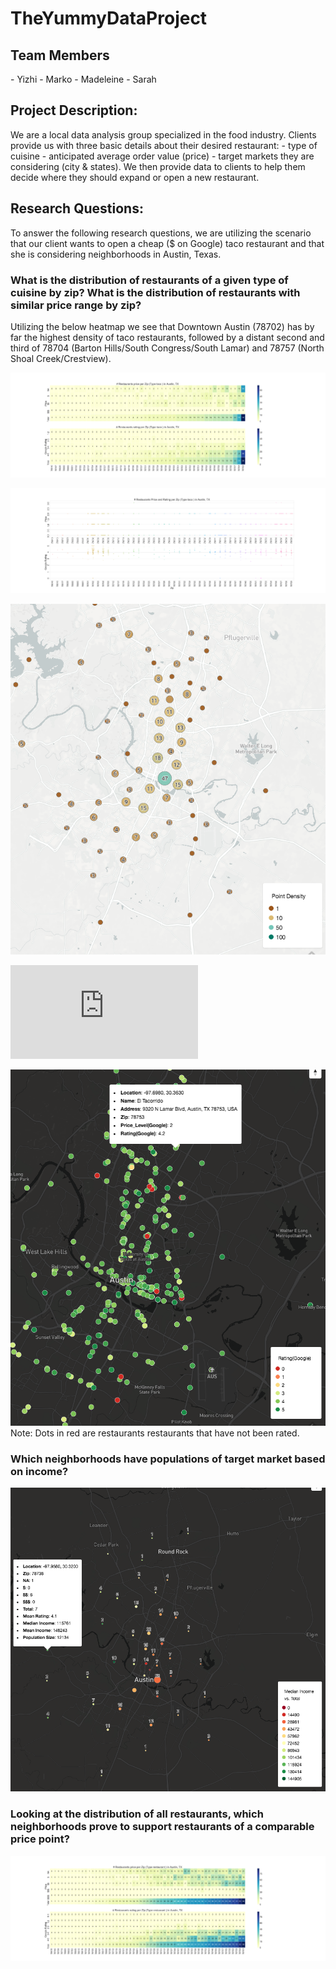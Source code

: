 # TheYummyDataProject


<h2>Team Members</h2> 
- Yizhi
- Marko
- Madeleine
- Sarah

<h2>Project Description:</h2> 
We are a local data analysis group specialized in the food industry.
Clients provide us with three basic details about their desired restaurant:
- type of cuisine
- anticipated average order value (price)
- target markets they are considering (city & states).
We then provide data to clients to help them decide where they should expand or open a new restaurant.

<h2>Research Questions:</h2>

To answer the following research questions, we are utilizing the scenario that our client wants to open a cheap ($ on Google) taco restaurant and that she is considering neighborhoods in Austin, Texas.

<h3>What is the distribution of restaurants of a given type of cuisine by zip? What is the distribution of restaurants with similar price range by zip? </h3>

Utilizing the below heatmap we see that Downtown Austin (78702) has by far the highest density of taco restaurants, followed by a distant second and third of 78704 (Barton Hills/South Congress/South Lamar) and 78757 (North Shoal Creek/Crestview).  


!["heatmap"](https://raw.githubusercontent.com/MadeleineC/TheYummyDataProject/master/output_yummy_client/Heatmap%20of%20taco%20restaurants%20by%20zipcode%20in%20Austin%2C%20TX.png)

!["swarmmap"](https://raw.githubusercontent.com/MadeleineC/TheYummyDataProject/master/output_yummy_client/Swarmplot%20of%20taco%20restaurants%20by%20zipcode%20in%20Austin%2C%20TX.png)

!["Cluster Map by Density"](https://raw.githubusercontent.com/MadeleineC/TheYummyDataProject/master/Screen%20Shot%202018-03-14%20at%2011.12.22%20AM.png)

!["Geo heatmap"](https://raw.githubusercontent.com/MadeleineC/TheYummyDataProject/master/output_yummy_client/County_heatmap_of_taco_for_Austin_TX.html)

!["Location by Rating"](https://raw.githubusercontent.com/MadeleineC/TheYummyDataProject/master/Screen%20Shot%202018-03-14%20at%2011.09.00%20AM.png)
Note: Dots in red are restaurants restaurants that have not been rated.

<h3>Which neighborhoods have populations of target market based on income? </h3>

!["Median Income"](https://raw.githubusercontent.com/MadeleineC/TheYummyDataProject/master/Screen%20Shot%202018-03-14%20at%2011.07.41%20AM.png)

<h3>Looking at the distribution of all restaurants, which neighborhoods prove to support restaurants of a comparable price point?</h3>

!["all restaurants heatmap"](https://raw.githubusercontent.com/MadeleineC/TheYummyDataProject/master/output_yummy_client/Heatmap%20of%20restaurant%20restaurants%20by%20zipcode%20in%20Austin%2C%20TX.png)
